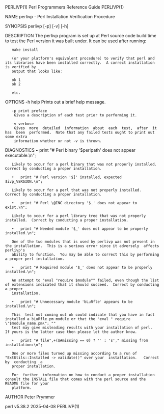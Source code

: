 PERLIVP(1)						       Perl Programmers Reference Guide							    PERLIVP(1)

NAME
       perlivp - Perl Installation Verification Procedure

SYNOPSIS
       perlivp [-p] [-v] [-h]

DESCRIPTION
       The perlivp program is set up at Perl source code build time to test the Perl version it was built under.  It can be used after running:

	   make install

       (or your platform's equivalent procedure) to verify that perl and its libraries have been installed correctly.  A correct installation is verified by
       output that looks like:

	   ok 1
	   ok 2

       etc.

OPTIONS
       -h help
	    Prints out a brief help message.

       -p print preface
	    Gives a description of each test prior to performing it.

       -v verbose
	    Gives  more	 detailed  information	about  each  test,  after  it  has  been  performed.  Note that any failed tests ought to print out some extra
	    information whether or not -v is thrown.

DIAGNOSTICS
       •   print "# Perl binary '$perlpath' does not appear executable.\n";

	   Likely to occur for a perl binary that was not properly installed.  Correct by conducting a proper installation.

       •   print "# Perl version '$]' installed, expected $ivp_VERSION.\n";

	   Likely to occur for a perl that was not properly installed.	Correct by conducting a proper installation.

       •   print "# Perl \@INC directory '$_' does not appear to exist.\n";

	   Likely to occur for a perl library tree that was not properly installed.  Correct by conducting a proper installation.

       •   print "# Needed module '$_' does not appear to be properly installed.\n";

	   One of the two modules that is used by perlivp was not present in the installation.	This is a serious error since it adversely  affects  perlivp's
	   ability to function.	 You may be able to correct this by performing a proper perl installation.

       •   print "# Required module '$_' does not appear to be properly installed.\n";

	   An attempt to "eval "require $module"" failed, even though the list of extensions indicated that it should succeed.	Correct by conducting a proper
	   installation.

       •   print "# Unnecessary module 'bLuRfle' appears to be installed.\n";

	   This	 test not coming out ok could indicate that you have in fact installed a bLuRfle.pm module or that the "eval " require \"$module_name.pm\"; ""
	   test may give misleading results with your installation of perl.  If yours is the latter case then please let the author know.

       •   print "# file",+($#missing == 0) ? '' : 's'," missing from installation:\n";

	   One or more files turned up missing according to a run of "ExtUtils::Installed -> validate()" over your  installation.   Correct  by	 conducting  a
	   proper installation.

       For  further  information on how to conduct a proper installation consult the INSTALL file that comes with the perl source and the README file for your
       platform.

AUTHOR
       Peter Prymmer

perl v5.38.2								  2025-04-08								    PERLIVP(1)
